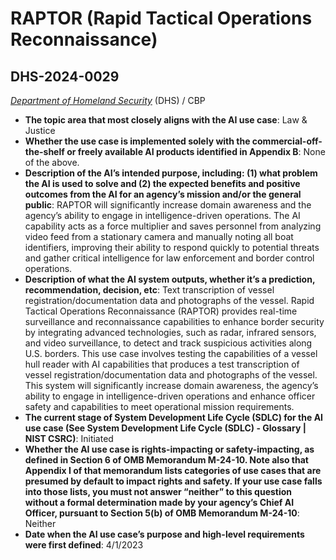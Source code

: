 # RAPTOR (Rapid Tactical Operations Reconnaissance)
## DHS-2024-0029
_[Department of Homeland Security](<../3_agency/Department of Homeland Security.md>)_ (DHS) / CBP


+ **The topic area that most closely aligns with the AI use case**: Law & Justice
+ **Whether the use case is implemented solely with the commercial-off-the-shelf or freely available AI products identified in Appendix B**: None of the above.
+ **Description of the AI’s intended purpose, including: (1) what problem the AI is used to solve and (2) the expected benefits and positive outcomes from the AI for an agency’s mission and/or the general public**: RAPTOR will significantly increase domain awareness and the agency’s ability to engage in intelligence-driven operations.  The AI capability acts as a force multiplier and saves personnel from analyzing video feed from a stationary camera and manually noting all boat identifiers, improving their ability to respond quickly to potential threats and gather critical intelligence for law enforcement and border control operations.
+ **Description of what the AI system outputs, whether it’s a prediction, recommendation, decision, etc**: Text transcription of vessel registration/documentation data and photographs of the vessel.
Rapid Tactical Operations Reconnaissance (RAPTOR) provides real-time surveillance and reconnaissance capabilities to enhance border security by integrating advanced technologies, such as radar, infrared sensors, and video surveillance, to detect and track suspicious activities along U.S. borders. This use case involves testing the capabilities of a vessel hull reader with AI capabilities that produces a test transcription of vessel registration/documentation data and photographs of the vessel. This system will significantly increase domain awareness, the agency’s ability to engage in intelligence-driven operations and enhance officer safety and capabilities to meet operational mission requirements. 
+ **The current stage of System Development Life Cycle (SDLC) for the AI use case (See System Development Life Cycle (SDLC) - Glossary | NIST CSRC)**: Initiated
+ **Whether the AI use case is rights-impacting or safety-impacting, as defined in Section 6 of OMB Memorandum M-24-10. Note also that Appendix I of that memorandum lists categories of use cases that are presumed by default to impact rights and safety. If your use case falls into those lists, you must not answer “neither” to this question without a formal determination made by your agency’s Chief AI Officer, pursuant to Section 5(b) of OMB Memorandum M-24-10**: Neither
+ **Date when the AI use case’s purpose and high-level requirements were first defined**: 4/1/2023